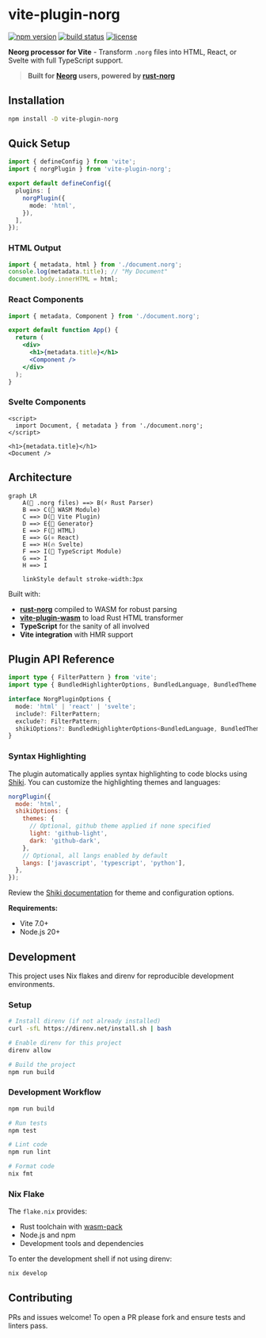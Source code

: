 # vite-plugin-norg

[![npm version](https://img.shields.io/npm/v/vite-plugin-norg.svg)](https://www.npmjs.com/package/vite-plugin-norg)
[![build status](https://img.shields.io/github/actions/workflow/status/bottd/vite-plugin-norg/publish.yml)](https://github.com/bottd/vite-plugin-norg/actions)
[![license](https://img.shields.io/npm/l/vite-plugin-norg.svg)](LICENSE)

**Neorg processor for Vite** - Transform `.norg` files into HTML, React, or Svelte with full TypeScript support.

> **Built for [Neorg](https://github.com/nvim-neorg/neorg) users, powered by [rust-norg](https://github.com/nvim-neorg/rust-norg)**

## Installation

```bash
npm install -D vite-plugin-norg
```

## Quick Setup

```typescript
import { defineConfig } from 'vite';
import { norgPlugin } from 'vite-plugin-norg';

export default defineConfig({
  plugins: [
    norgPlugin({
      mode: 'html',
    }),
  ],
});
```

### HTML Output

```javascript
import { metadata, html } from './document.norg';
console.log(metadata.title); // "My Document"
document.body.innerHTML = html;
```

### React Components

```jsx
import { metadata, Component } from './document.norg';

export default function App() {
  return (
    <div>
      <h1>{metadata.title}</h1>
      <Component />
    </div>
  );
}
```

### Svelte Components

```svelte
<script>
  import Document, { metadata } from './document.norg';
</script>

<h1>{metadata.title}</h1>
<Document />
```

## Architecture

```mermaid
graph LR
    A(📝 .norg files) ==> B(⚡ Rust Parser)
    B ==> C(🔧 WASM Module)
    C ==> D(🚀 Vite Plugin)
    D ==> E{🎨 Generator}
    E ==> F(📄 HTML)
    E ==> G(⚛️ React)
    E ==> H(🔥 Svelte)
    F ==> I(💎 TypeScript Module)
    G ==> I
    H ==> I

    linkStyle default stroke-width:3px
```

Built with:

- **[rust-norg](https://github.com/nvim-neorg/rust-norg)** compiled to WASM for robust parsing
- **[vite-plugin-wasm](https://github.com/Menci/vite-plugin-wasm)** to load Rust HTML transformer
- **TypeScript** for the sanity of all involved
- **Vite integration** with HMR support

## Plugin API Reference

```typescript
import type { FilterPattern } from 'vite';
import type { BundledHighlighterOptions, BundledLanguage, BundledTheme } from 'shiki';

interface NorgPluginOptions {
  mode: 'html' | 'react' | 'svelte';
  include?: FilterPattern;
  exclude?: FilterPattern;
  shikiOptions?: BundledHighlighterOptions<BundledLanguage, BundledTheme>;
}
```

### Syntax Highlighting

The plugin automatically applies syntax highlighting to code blocks using [Shiki](https://shiki.style/). You can customize the highlighting themes and languages:

```javascript
norgPlugin({
  mode: 'html',
  shikiOptions: {
    themes: {
      // Optional, github theme applied if none specified
      light: 'github-light',
      dark: 'github-dark',
    },
    // Optional, all langs enabled by default
    langs: ['javascript', 'typescript', 'python'],
  },
});
```

Review the [Shiki documentation](https://shiki.style/guide) for theme and configuration options.

**Requirements:**

- Vite 7.0+
- Node.js 20+

## Development

This project uses Nix flakes and direnv for reproducible development environments.

### Setup

```bash
# Install direnv (if not already installed)
curl -sfL https://direnv.net/install.sh | bash

# Enable direnv for this project
direnv allow

# Build the project
npm run build
```

### Development Workflow

```bash
npm run build

# Run tests
npm test

# Lint code
npm run lint

# Format code
nix fmt
```

### Nix Flake

The `flake.nix` provides:

- Rust toolchain with [wasm-pack](https://github.com/rustwasm/wasm-pack)
- Node.js and npm
- Development tools and dependencies

To enter the development shell if not using direnv:

```bash
nix develop
```

## Contributing

PRs and issues welcome! To open a PR please fork and ensure tests and linters pass.
